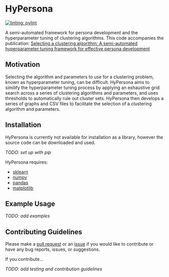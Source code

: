 # HyPersona

[![linting: pylint](https://img.shields.io/badge/linting-pylint-yellowgreen)](https://github.com/PyCQA/pylint)

A semi-automated framework for persona development and the hyperparameter tuning of clustering algorithms.
This code accompanies the publication: [Selecting a clustering algorithm: A semi-automated hyperparameter tuning framework for effective persona development](https://doi.org/10.1016/j.array.2022.100186)

## Motivation

Selecting the algorithm and parameters to use for a clustering problem, known as hyperparameter tuning, can be difficult.
HyPersona aims to similify the hyperparameter tuning process by applying an exhaustive grid search across a series of clustering algorithms and parameters, and uses thresholds to automatically rule out cluster sets. 
HyPersona then develops a series of graphs and CSV files to facilitate the selection of a clustering algorithm and parameters.

## Installation 

HyPersona is currently not available for installation as a library, however the source code can be downloaded and used. 

_TODO: set up with pip_

HyPersona requires:
- [sklearn](https://scikit-learn.org/stable/)
- [numpy](https://numpy.org/)
- [pandas](https://pandas.pydata.org/)
- [matplotlib](https://matplotlib.org/)


## Example Usage 

_TODO: add examples_

## Contributing Guidelines

Please make a [pull request](https://github.com/ElizabethForest/HyPersona/pulls) or an [issue](https://github.com/ElizabethForest/HyPersona/issues) if you would like to contribute or have any bug reports, issues, or suggestions. 

If you contribute... 

_TODO: add testing and contribution guidelines_
